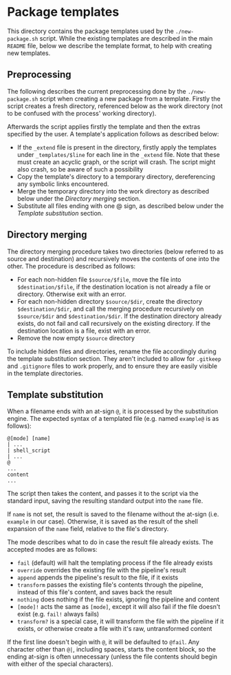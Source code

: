 # Package templates
This directory contains the package templates used by the `./new-package.sh` script. While the existing templates are described in the main `README` file,
below we describe the template format, to help with creating new templates.

## Preprocessing
The following describes the current preprocessing done by the `./new-package.sh`
script when creating a new package from a template.
Firstly the script creates a fresh directory, referenced below as the work
directory (not to be confused with the process' working directory).

Afterwards the script applies firstly the template and then the extras specified
by the user. A template's application follows as described below:

- If the `_extend` file is present in the directory, firstly apply the templates
  under `_templates/$line` for each line in the `_extend` file. Note that these
  must create an acyclic graph, or the script will crash. The script might also
  crash, so be aware of such a possibility
- Copy the template's directory to a temporary directory, dereferencing any
  symbolic links encountered.
- Merge the temporary directory into the work directory as described below
  under the *Directory merging* section.
- Substitute all files ending with one @ sign, as described below
  under the *Template substitution* section.

## Directory merging
The directory merging procedure takes two directories (below referred to as
source and destination) and recursively moves the contents of one into the
other. The procedure is described as follows:

- For each non-hidden file `$source/$file`, move the file into `$destination/$file`,
  if the destination location is not already a file or directory. Otherwise exit
  with an error.
- For each non-hidden directory `$source/$dir`, create the directory
  `$destination/$dir`, and call the merging procedure recursively on `$source/$dir`
  and `$destination/$dir`. If the destination directory already exists, do not fail
  and call recursively on the existing directory. If the destination location is a
  file, exist with an error.
- Remove the now empty `$source` directory

To include hidden files and directories, rename the file accordingly during the
template substitution section. They aren't included to allow for `.gitkeep` and
`.gitignore` files to work properly, and to ensure they are easily visible in
the template directories.

## Template substitution
When a filename ends with an at-sign `@`, it is processed by the substitution engine.
The expected syntax of a templated file (e.g. named `example@` is as follows):
```
@[mode] [name]
| ...
| shell_script
| ...
@
...
content
...
```
The script then takes the content, and passes it to the script via the
standard input, saving the resulting standard output into the `name` file.

If `name` is not set, the result is saved to the filename without the at-sign
(i.e. `example` in our case). Otherwise, it is saved as the result of the
shell expansion of the `name` field, relative to the file's directory.

The mode describes what to do in case the result file already exists.
The accepted modes are as follows:

- `fail` (default) will halt the templating process if the file already exists
- `override` overrides the existing file with the pipeline's result
- `append` appends the pipeline's result to the file, if it exists
- `transform` passes the existing file's contents through the pipeline,
  instead of this file's content, and saves back the result
- `nothing` does nothing if the file exists, ignoring the pipeline and content
- `[mode]!` acts the same as `[mode]`, except it will also fail if the file
  doesn't exist (e.g. `fail!` always fails)
- `transform?` is a special case, it will transform the file with the pipeline
  if it exists, or otherwise create a file with it's raw, untransformed content

If the first line doesn't begin with `@`, it will be defaulted to `@fail`.
Any character other than `@|`, including spaces, starts the content block,
so the ending at-sign is often unnecessary (unless the file contents should begin 
with either of the special characters).
